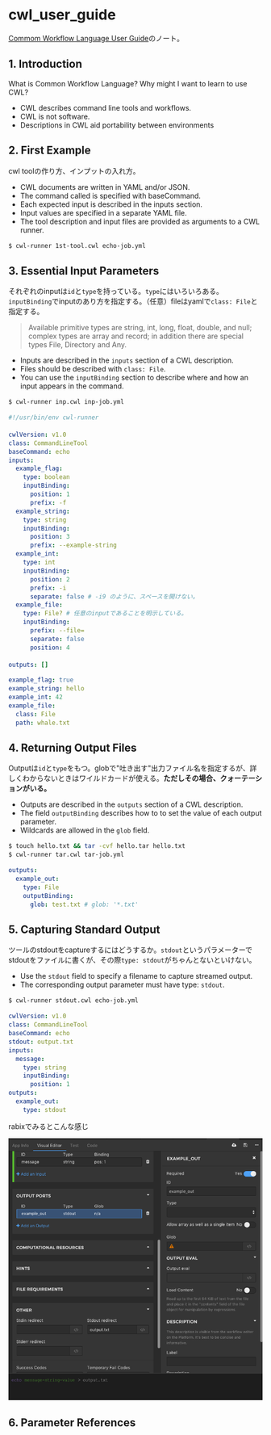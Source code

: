 # cwl_user_guide
[Commom Workflow Language User Guide](https://www.commonwl.org/user_guide/)のノート。


## 1. Introduction

What is Common Workflow Language? 
Why might I want to learn to use CWL?

- CWL describes command line tools and workflows.
- CWL is not software.
- Descriptions in CWL aid portability between environments


## 2. First Example

cwl toolの作り方、インプットの入れ方。

- CWL documents are written in YAML and/or JSON.
- The command called is specified with baseCommand.
- Each expected input is described in the inputs section.
- Input values are specified in a separate YAML file.
- The tool description and input files are provided as arguments to a CWL runner.

```bash
$ cwl-runner 1st-tool.cwl echo-job.yml 
```


## 3. Essential Input Parameters

それぞれのinputは`id`と`type`を持っている。`type`にはいろいろある。`inputBinding`でinputのあり方を指定する。（任意）fileはyamlで`class: File`と指定する。

> Available primitive types are string, int, long, float, double, and null; complex types are array and record; in addition there are special types File, Directory and Any.

- Inputs are described in the `inputs` section of a CWL description.
- Files should be described with `class: File`.
- You can use the `inputBinding` section to describe where and how an input appears in the command.

```bash
$ cwl-runner inp.cwl inp-job.yml
```

```yaml
#!/usr/bin/env cwl-runner

cwlVersion: v1.0
class: CommandLineTool
baseCommand: echo
inputs:
  example_flag:
    type: boolean
    inputBinding:
      position: 1
      prefix: -f
  example_string:
    type: string
    inputBinding:
      position: 3
      prefix: --example-string
  example_int:
    type: int
    inputBinding:
      position: 2
      prefix: -i
      separate: false # -i9 のように、スペースを開けない。
  example_file:
    type: File? # 任意のinputであることを明示している。
    inputBinding:
      prefix: --file=
      separate: false
      position: 4

outputs: []
```

```yaml
example_flag: true
example_string: hello
example_int: 42
example_file:
  class: File
  path: whale.txt
```

## 4. Returning Output Files

Outputは`id`と`type`をもつ。globで"吐き出す"出力ファイル名を指定するが、詳しくわからないときはワイルドカードが使える。**ただしその場合、クォーテーションがいる。**

- Outputs are described in the `outputs` section of a CWL description.
- The field `outputBinding` describes how to to set the value of each output parameter.
- Wildcards are allowed in the `glob` field.

```bash
$ touch hello.txt && tar -cvf hello.tar hello.txt
$ cwl-runner tar.cwl tar-job.yml
```

```yaml
outputs:
  example_out:
    type: File
    outputBinding:
      glob: test.txt # glob: '*.txt'
```

## 5. Capturing Standard Output

ツールのstdoutをcaptureするにはどうするか。`stdout`というパラメーターでstdoutをファイルに書くが、その際`type: stdout`がちゃんとないといけない。

- Use the `stdout` field to specify a filename to capture streamed output.
- The corresponding output parameter must have type: `stdout`.

```bash
$ cwl-runner stdout.cwl echo-job.yml
```

```yaml
cwlVersion: v1.0
class: CommandLineTool
baseCommand: echo
stdout: output.txt
inputs:
  message:
    type: string
    inputBinding:
      position: 1
outputs:
  example_out:
    type: stdout
```

rabixでみるとこんな感じ

![rabix](img/5-1.png)

## 6. Parameter References


